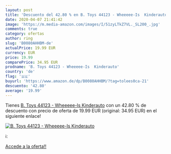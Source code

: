 ```yaml
---
layout: post
title: 'Descuento del 42.80 % en B. Toys 44123 - Wheeeee-Is  Kinderauto'
date: 2020-04-07 21:41:42
image: 'https://m.media-amazon.com/images/I/51zyLTkZ7VL._SL200_.jpg'
comments: true
category: ofertas
author: ring
slug: 'B0080AHHBM-de'
actualPrice: 19.99 EUR
currency: EUR
price: 19.99
comparePrice: 34.95 EUR
prodname: 'B. Toys 44123 - Wheeeee-Is  Kinderauto'
country: 'de'
flag: '🇩🇪'
buyurl: 'https://www.amazon.de/dp/B0080AHHBM/?tag=tolees0ca-21'
descuento: '42.80'
average: '19.99'
---
```


Tienes [B. Toys 44123 - Wheeeee-Is  Kinderauto](https://www.amazon.de/dp/B0080AHHBM/?tag=tolees0ca-21) con un 42.80 % de descuento con precio de oferta de 19.99 EUR (original: 34.95 EUR) en el siguiente enlace!

[![B. Toys 44123 - Wheeeee-Is  Kinderauto](https://m.media-amazon.com/images/I/51zyLTkZ7VL._SL200_.jpg)](https://www.amazon.de/dp/B0080AHHBM/?tag=tolees0ca-21)

ℹ️:


[Accede a la oferta!!](https://www.amazon.de/dp/B0080AHHBM/?tag=tolees0ca-21)
